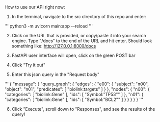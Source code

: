 How to use our API right now:


1) In the terminal, navigate to the src directory of this repo and enter:

'''
python3 -m uvicorn main:app --reload
'''

2) Click on the URL that is provided, or copy/paste it into your search engine. Type "/docs" to the end of the URL and hit enter. Should look something like: http://127.0.0.1:8000/docs

3) FastAPI user interface will open, click on the green POST bar

4) Click "Try it out"

5) Enter this json query in the "Request body"

'''
{
    "message": {
      "query_graph": {
        "edges": {
          "e00": {
            "subject": "n00",
            "object": "n01",
            "predicates": [
              "biolink:targets"
            ]
          }
        },
        "nodes": {
          "n00": {
            "categories": [
              "biolink:Gene"
            ],
            "ids": [
              "Symbol:\"TP53\""
            ]
          },
          "n01": {
            "categories": [
              "biolink:Gene"
            ],
            "ids": [
              "Symbol:\"BCL2\""
            ]
          }
        }
      }
    }
  }
'''

6) Click "Execute", scroll down to "Responses", and see the results of the query! 